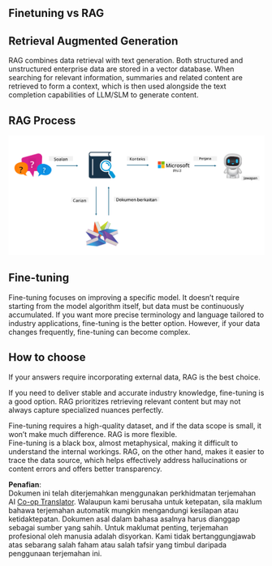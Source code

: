 <!--
CO_OP_TRANSLATOR_METADATA:
{
  "original_hash": "e4e010400c2918557b36bb932a14004c",
  "translation_date": "2025-05-09T22:16:39+00:00",
  "source_file": "md/03.FineTuning/FineTuning_vs_RAG.md",
  "language_code": "ms"
}
-->
## Finetuning vs RAG

## Retrieval Augmented Generation

RAG combines data retrieval with text generation. Both structured and unstructured enterprise data are stored in a vector database. When searching for relevant information, summaries and related content are retrieved to form a context, which is then used alongside the text completion capabilities of LLM/SLM to generate content.

## RAG Process
![FinetuningvsRAG](../../../../translated_images/rag.36e7cb856f120334d577fde60c6a5d7c5eecae255dac387669303d30b4b3efa4.ms.png)

## Fine-tuning
Fine-tuning focuses on improving a specific model. It doesn’t require starting from the model algorithm itself, but data must be continuously accumulated. If you want more precise terminology and language tailored to industry applications, fine-tuning is the better option. However, if your data changes frequently, fine-tuning can become complex.

## How to choose
If your answers require incorporating external data, RAG is the best choice.

If you need to deliver stable and accurate industry knowledge, fine-tuning is a good option. RAG prioritizes retrieving relevant content but may not always capture specialized nuances perfectly.

Fine-tuning requires a high-quality dataset, and if the data scope is small, it won’t make much difference. RAG is more flexible.  
Fine-tuning is a black box, almost metaphysical, making it difficult to understand the internal workings. RAG, on the other hand, makes it easier to trace the data source, which helps effectively address hallucinations or content errors and offers better transparency.

**Penafian**:  
Dokumen ini telah diterjemahkan menggunakan perkhidmatan terjemahan AI [Co-op Translator](https://github.com/Azure/co-op-translator). Walaupun kami berusaha untuk ketepatan, sila maklum bahawa terjemahan automatik mungkin mengandungi kesilapan atau ketidaktepatan. Dokumen asal dalam bahasa asalnya harus dianggap sebagai sumber yang sahih. Untuk maklumat penting, terjemahan profesional oleh manusia adalah disyorkan. Kami tidak bertanggungjawab atas sebarang salah faham atau salah tafsir yang timbul daripada penggunaan terjemahan ini.